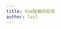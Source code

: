 ```yaml
---
title: Vue挂载的实现
author: lvzl
---
```


<script setup>
  import XmindViewer from '@/XmindViewer'
</script>

<XmindViewer url="https://mp-780ec593-98c3-47c6-9328-1690ac79007b.cdn.bspapp.com/xmind/vue-mount.xmind"/>
